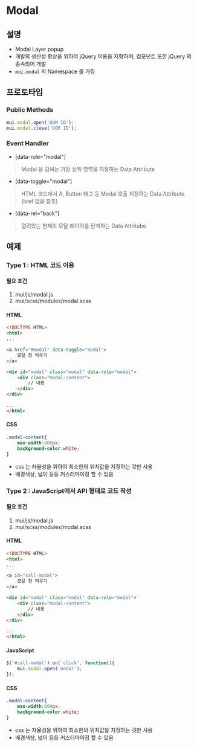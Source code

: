 # Modal

## 설명
- Modal Layer popup
- 개발의 생산성 향상을 위하여 jQuery 이용을 지향하며, 컴포넌트 또한 jQuery 의 종속되어 개발
- ```mui.modal``` 의 Namespace 를 가짐


## 프로토타입
### Public Methods
```javascript
mui.modal.open('DOM ID');
mui.modal.close('DOM ID');
```

### Event Handler
- [data-role="modal"]
> Modal 을 감싸는 가장 상위 영역을 지정하는 Data Attribute
- [data-toggle="modal"]
> HTML 코드에서 A, Button 태그 등 Modal 호출 지정하는 Data Attribute (href 값을 참조)
- [data-rel="back"]
> 열려있는 현재의 모달 레이어를 닫게하는 Data Attritube

## 예제
### Type 1 : HTML 코드 이용

#### 필요 조건
1. mui/js/modal.js
2. mui/scss/modules/modal.scss

#### HTML
```html
<!DOCTYPE HTML>
<html>
...

<a href="#modal" data-toggle="modal">
	모달 창 띄우기
</a>

<div id="modal" class="modal" data-role="modal">
	<div class="modal-content">
    	// 내용
    </div>
</div>

...
</html>
```

#### CSS
```css
.modal-content{
	max-width:800px;
    background-color:white;
}
```
- css 는 자율성을 위하여 최소한의 위치값을 지정하는 것만 사용
- 배경색상, 넓이 등등 커스터마이징 할 수 있음

### Type 2 : JavaScript에서 API 형태로 코드 작성

#### 필요 조건
1. mui/js/modal.js
2. mui/scss/modules/modal.scss

#### HTML
```html
<!DOCTYPE HTML>
<html>
...

<a id="call-modal">
	모달 창 띄우기
</a>

<div id="modal" class="modal" data-role="modal">
	<div class="modal-content">
    	// 내용
    </div>
</div>

...
</html>
```

#### JavaScript
```javascript
$('#call-modal').on('click', function(){
    mui.modal.open('modal');
});
```

#### CSS
```css
.modal-content{
	max-width:800px;
    background-color:white;
}
```
- css 는 자율성을 위하여 최소한의 위치값을 지정하는 것만 사용
- 배경색상, 넓이 등등 커스터마이징 할 수 있음